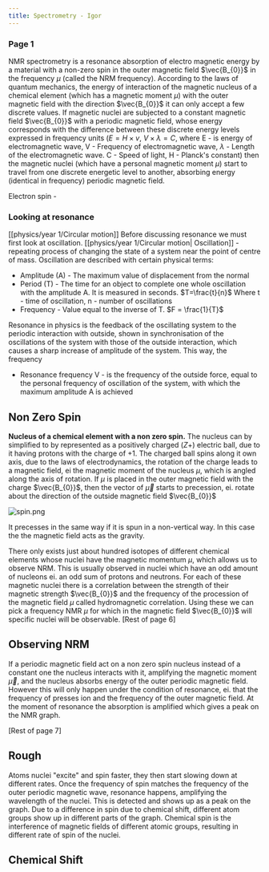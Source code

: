 ```yaml
---
title: Spectrometry - Igor
---
```

### Page 1
NMR spectrometry is a resonance absorption of electro magnetic energy by a material with a non-zero spin in the outer magnetic field $\vec{B_{0}}$ in the frequency $\mu$ (called the NRM frequency). According to the laws of quantum mechanics, the energy of interaction of the magnetic nucleus of a chemical element (which has a magnetic moment $\mu$) with the outer magnetic field with the direction $\vec{B_{0}}$ it can only accept a few discrete values. If magnetic nuclei are subjected to a constant magnetic field $\vec{B_{0}}$ with a periodic magnetic field, whose energy corresponds with the difference between these discrete energy levels expressed in frequency units ($E=H\times v$, $V \times \lambda = C$, where E - is energy of electromagnetic wave, V - Frequency of electromagnetic wave, $\lambda$ - Length of the electromagnetic wave. C - Speed of light, H - Planck's constant) then the magnetic nuclei (which have a personal magnetic moment $\mu$) start to travel from one discrete energetic level to another, absorbing energy (identical in frequency) periodic magnetic field.
<!--ID: 1724603671399-->


Electron spin - 

### Looking at resonance
[[physics/year 1/Circular motion]]
Before discussing resonance we must first look at oscillation. [[physics/year 1/Circular motion| Oscillation]]  - repeating process of changing the state of a system near the point of centre of mass.  Oscillation are described with certain physical terms:
- Amplitude (A) - The maximum value of displacement from the normal 
- Period (T) - The time for an object to complete one whole oscillation with the amplitude A. It is measured in seconds. $T=\frac{t}{n}$ Where t - time of oscillation, n - number of oscillations
- Frequency - Value equal to the inverse of T. $F = \frac{1}{T}$

Resonance in physics is the feedback of the oscillating system to the periodic interaction with outside, shown in synchronisation of the oscillations of the system with those of the outside interaction, which causes a sharp increase of amplitude of the system.  This way, the frequency 

- Resonance frequency V - is the frequency of the outside force, equal to the personal frequency of oscillation of the system, with which the maximum amplitude A is achieved


## Non Zero Spin
**Nucleus of a chemical element with a non zero spin.** The nucleus can by simplified to by represented as a positively charged ($Z+$) electric ball, due to it having protons with the charge of +1. The charged ball spins along it own axis, due to the laws of electrodynamics, the rotation of the charge leads to a magnetic field, ei the magnetic moment of the nucleus $\mu$, which is angled along the axis of rotation. If $\mu$ is placed in the outer magnetic field with the charge $\vec{B_{0}}$, then the vector of $\vec{\mu}$ starts to precession, ei. rotate about the direction of the outside magnetic field $\vec{B_{0}}$

![spin.png](spin.png)

It precesses in the same way if it is spun in a non-vertical way. In this case the the magnetic field acts as the gravity.

There only exists just about hundred isotopes of different chemical elements whose nuclei have the magnetic momentum $\mu$, which allows us to observe NRM. This  is usually observed in nuclei which have an odd amount of nucleons ei. an odd sum of protons and neutrons. For each of these magnetic nuclei there is a correlation between the strength of their magnetic strength  $\vec{B_{0}}$ and the frequency of the procession of the magnetic field $\mu$ called hydromagnetic correlation. Using these we can pick a frequency NMR $\mu$ for which in the magnetic field $\vec{B_{0}}$ will specific nuclei will be observable.
[Rest of page 6]

## Observing NRM
If a periodic magnetic field act on a non zero spin nucleus instead of a constant one the nucleus interacts with it, amplifying the magnetic moment $\vec{\mu}$, and the nucleus absorbs energy of the outer periodic magnetic field. However this will only happen under the condition of resonance, ei. that the frequency of presses ion and the frequency of the outer magnetic field. At the moment of resonance the absorption is amplified which gives a peak on the NMR graph.

[Rest of page 7]


## Rough
Atoms nuclei "excite" and spin faster, they then start slowing down at different rates. Once the frequency of spin matches the frequency of the outer periodic magnetic wave, resonance happens, amplifying the wavelength of the nuclei. This is detected and shows up as a peak on the graph. Due to a difference in spin due to chemical shift, different atom groups show up in different parts of the graph. Chemical spin is the interference of magnetic fields of different atomic groups, resulting in different rate of spin of the nuclei. 

## Chemical Shift

